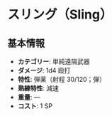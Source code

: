 # スリング（Sling）

## 基本情報
- **カテゴリー**: 単純遠隔武器
- **ダメージ**: 1d4 殴打
- **特性**: 弾薬（射程 30/120；弾）
- **熟練特性**: 減速
- **重量**: —
- **コスト**: 1 SP
